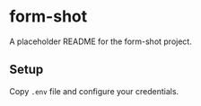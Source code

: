 # form-shot

A placeholder README for the form-shot project.

## Setup
Copy `.env` file and configure your credentials.